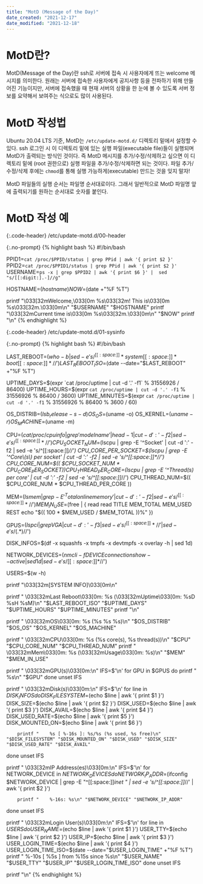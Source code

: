 ```yaml
---
title: "MotD (Message of the Day)"
date_created: "2021-12-17"
date_modified: "2021-12-18"
---
```


# MotD란?

MotD(Message of the Day)란 ssh로 서버에 접속 시 사용자에게 뜨는 welcome 메시지를 의미한다. 원래는 서버에 접속한 사용자에게 공지사항 등을 전파하기 위해 만들어진 기능이지만, 서버에 접속했을 때 현재 서버의 상황을 한 눈에 볼 수 있도록 서버 정보를 요약해서 보여주는 식으로도 많이 사용된다.

# MotD 작성법

Ubuntu 20.04 LTS 기준, MotD는 `/etc/update-motd.d/` 디렉토리 밑에서 설정할 수 있다. ssh 로그인 시 이 디렉토리 밑에 있는 실행 파일(executable file)들이 실행되며 MotD가 출력되는 방식인 것이다. 즉 MotD 메시지를 추가/수정/삭제하고 싶으면 이 디렉토리 밑에 (root 권한으로) 실행 파일을 추가/수정/삭제하면 되는 것이다. 파일 추가/수정/삭제 후에는 `chmod`를 통해 실행 가능하게(executable) 만드는 것을 잊지 말자!

MotD 파일들의 실행 순서는 파일명 순서대로이다. 그래서 일반적으로 MotD 파일명 앞에 출력되기를 원하는 순서대로 숫자를 붙인다.

# MotD 작성 예

{:.code-header}
/etc/update-motd.d/00-header

{:.no-prompt}
{% highlight bash %}
#!/bin/bash

PPID1=`cat /proc/$PPID/status | grep PPid | awk '{ print $2 }'`
PPID2=`cat /proc/$PPID1/status | grep PPid | awk '{ print $2 }'`
USERNAME=`ps -x | grep $PPID2 | awk '{ print $6 }' |  sed "s/[[:digit:].-]//g"`

HOSTNAME=$(hostname)
NOW=$(date +"%F %T")

printf "\033[32mWelcome,\033[0m %s\033[32m! This is\033[0m %s\033[32m.\033[0m\n" "$USERNAME" "$HOSTNAME"
printf "\033[32mCurrent time is\033[0m %s\033[32m.\033[0m\n" "$NOW"
printf "\n"
{% endhighlight %}


{:.code-header}
/etc/update-motd.d/01-sysinfo

{:.no-prompt}
{% highlight bash %}
#!/bin/bash

LAST_REBOOT=$(who -b | sed -e 's/^[[:space:]]*system[[:space:]]*boot[[:space:]]*//')
LAST_REBOOT_ISO=$(date --date="$LAST_REBOOT" +"%F %T")

UPTIME_DAYS=$(expr `cat /proc/uptime | cut -d '.' -f1` % 31556926 / 86400)
UPTIME_HOURS=$(expr `cat /proc/uptime | cut -d '.' -f1` % 31556926 % 86400 / 3600)
UPTIME_MINUTES=$(expr `cat /proc/uptime | cut -d '.' -f1` % 31556926 % 86400 % 3600 / 60)

OS_DISTRIB=$(lsb_release -s -d)
OS_OS=$(uname -o)
OS_KERNEL=$(uname -r)
OS_MACHINE=$(uname -m)

CPU=$(cat /proc/cpuinfo | grep 'model name' | head -1 | cut -d ':' -f2 | sed -e 's/^[[:space:]]*//')
CPU_SOCKET_NUM=$(lscpu | grep -E '^Socket' | cut -d ':' -f2 | sed -e 's/^[[:space:]]*//')
CPU_CORE_PER_SOCKET=$(lscpu | grep -E '^Core\(s\) per socket' | cut -d ':' -f2 | sed -e 's/^[[:space:]]*//')
CPU_CORE_NUM=$(( $CPU_SOCKET_NUM * $CPU_CORE_PER_SOCKET ))
CPU_THREAD_PER_CORE=$(lscpu | grep -E '^Thread\(s\) per core' | cut -d ':' -f2 | sed -e 's/^[[:space:]]*//')
CPU_THREAD_NUM=$(( $CPU_CORE_NUM * $CPU_THREAD_PER_CORE ))

MEM=$(lsmem | grep -E '^Total online memory' | cut -d ':' -f2 | sed -e 's/^[[:space:]]*//')
MEM_IN_USE=$(free | {
        read
        read TITLE MEM_TOTAL MEM_USED REST
        echo "$(( 100 * $MEM_USED / $MEM_TOTAL ))%"
})

GPUS=$(lspci | grep VGA | cut -d ':' -f3 | sed -e 's/^[[:space:]]*//' | sed -e 's/(.*)$//')

DISK_INFOS=$(df -x squashfs -x tmpfs -x devtmpfs -x overlay -h | sed 1d)

NETWORK_DEVICES=$(nmcli -f DEVICE connection show --active | sed 1d | sed -e 's/[[:space:]]*$//')

USERS=$(w -h)

printf "\033[32m[SYSTEM INFO]\033[0m\n"

printf "  \033[32mLast Reboot\033[0m: %s (\033[32mUptime\033[0m: %sD %sH %sM)\n" "$LAST_REBOOT_ISO" "$UPTIME_DAYS" "$UPTIME_HOURS" "$UPTIME_MINUTES"
printf "\n"

printf "  \033[32mOS\033[0m: %s (%s %s %s)\n" "$OS_DISTRIB" "$OS_OS" "$OS_KERNEL" "$OS_MACHINE"

printf "  \033[32mCPU\033[0m: %s (%s core(s), %s thread(s))\n" "$CPU" "$CPU_CORE_NUM" "$CPU_THREAD_NUM"
printf "  \033[32mMem\033[0m: %s (\033[32mUsage\033[0m: %s)\n" "$MEM" "$MEM_IN_USE"

printf "  \033[32mGPU(s)\033[0m:\n"
IFS=$'\n'
for GPU in $GPUS
do
        printf "    %s\n" "$GPU"
done
unset IFS

printf "  \033[32mDisk(s)\033[0m:\n"
IFS=$'\n'
for line in $DISK_INFOS
do
        DISK_FILESYSTEM=$(echo $line | awk '{ print $1 }')
        DISK_SIZE=$(echo $line | awk '{ print $2 }')
        DISK_USED=$(echo $line | awk '{ print $3 }')
        DISK_AVAIL=$(echo $line | awk '{ print $4 }')
        DISK_USED_RATE=$(echo $line | awk '{ print $5 }')
        DISK_MOUNTED_ON=$(echo $line | awk '{ print $6 }')

        printf "    %s [ %-16s ]: %s/%s (%s used, %s free)\n" "$DISK_FILESYSTEM" "$DISK_MOUNTED_ON" "$DISK_USED" "$DISK_SIZE" "$DISK_USED_RATE" "$DISK_AVAIL"
done
unset IFS

printf "  \033[32mIP Address(es)\033[0m:\n"
IFS=$'\n'
for NETWORK_DEVICE in $NETWORK_DEVICES
do
        NETWORK_IP_ADDR=$(ifconfig $NETWORK_DEVICE | grep -E "^[[:space:]]*inet " | sed -e 's/^[[:space:]]*//' | awk '{ print $2 }')

        printf "    %-16s: %s\n" "$NETWORK_DEVICE" "$NETWORK_IP_ADDR"
done
unset IFS

printf "  \033[32mLogin User(s)\033[0m:\n"
IFS=$'\n'
for line in $USERS
do
        USER_NAME=$(echo $line | awk '{ print $1 }')
        USER_TTY=$(echo $line | awk '{ print $2 }')
        USER_IP=$(echo $line | awk '{ print $3 }')
        USER_LOGIN_TIME=$(echo $line | awk '{ print $4 }')
        USER_LOGIN_TIME_ISO=$(date --date="$USER_LOGIN_TIME" +"%F %T")
        printf "    %-10s [ %5s ]    from %15s    since %s\n" "$USER_NAME" "$USER_TTY" "$USER_IP" "$USER_LOGIN_TIME_ISO"
done
unset IFS

printf "\n"
{% endhighlight %}